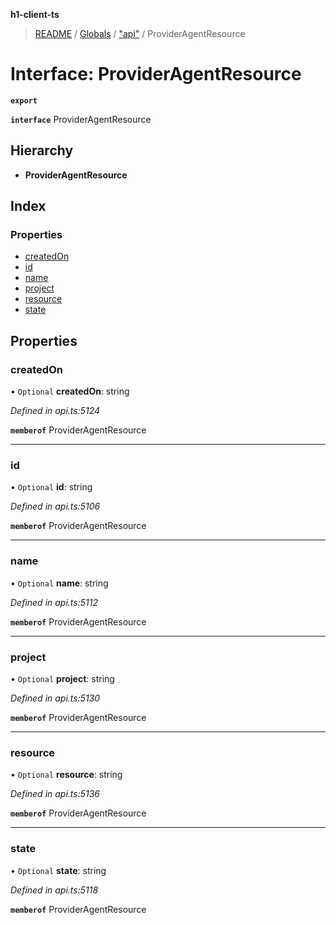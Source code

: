 **h1-client-ts**

> [README](../README.md) / [Globals](../globals.md) / ["api"](../modules/_api_.md) / ProviderAgentResource

# Interface: ProviderAgentResource

**`export`** 

**`interface`** ProviderAgentResource

## Hierarchy

* **ProviderAgentResource**

## Index

### Properties

* [createdOn](_api_.provideragentresource.md#createdon)
* [id](_api_.provideragentresource.md#id)
* [name](_api_.provideragentresource.md#name)
* [project](_api_.provideragentresource.md#project)
* [resource](_api_.provideragentresource.md#resource)
* [state](_api_.provideragentresource.md#state)

## Properties

### createdOn

• `Optional` **createdOn**: string

*Defined in api.ts:5124*

**`memberof`** ProviderAgentResource

___

### id

• `Optional` **id**: string

*Defined in api.ts:5106*

**`memberof`** ProviderAgentResource

___

### name

• `Optional` **name**: string

*Defined in api.ts:5112*

**`memberof`** ProviderAgentResource

___

### project

• `Optional` **project**: string

*Defined in api.ts:5130*

**`memberof`** ProviderAgentResource

___

### resource

• `Optional` **resource**: string

*Defined in api.ts:5136*

**`memberof`** ProviderAgentResource

___

### state

• `Optional` **state**: string

*Defined in api.ts:5118*

**`memberof`** ProviderAgentResource
